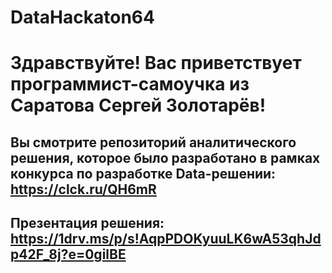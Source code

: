 # DataHackaton64
# Здравствуйте! Вас приветствует программист-самоучка из Саратова Сергей Золотарёв!
## Вы смотрите репозиторий аналитического решения, которое было разработано в рамках конкурса по разработке Data-решении: https://clck.ru/QH6mR
## Презентация решения: https://1drv.ms/p/s!AqpPDOKyuuLK6wA53qhJdp42F_8j?e=0gilBE

